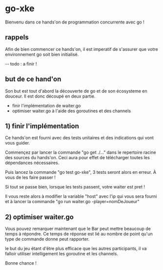 # go-xke

Bienvenu dans ce hands'on de programmation concurrente avec go !

## rappels

Afin de bien commencer ce hands'on, il est imperatif de s'assurer que votre environnement go soit bien initialisé.

-- todo : a finir !

## but de ce hand'on

Son but est tout d'abord la découverte de go et de son écosysteme en douceur. Il est donc découpé en deux partie.

- finir l'implémentation de waiter.go
- optimiser waiter.go à l'aide des goroutines et des channels

## 1) finir l'implémentation

Ce hands'on est fourni avec des tests unitaires et des indications qui vont vous guider.

Commençez par lancer la commande "go get ./..." dans le repertoire racine des sources du hands'on. Ceci aura pour effet
de télécharger toutes les dépendances nécessaires.

Puis lancez la commande "go test go-xke", 3 tests seront alors en erreur. À vous de les faire passer !

Si tout se passe bien, lorsque les tests passent, votre waiter est pret !

Il vous reste alors à modifier la variable "host" avec l'ip qui vous sera fourni et à lancer la commande
"go run waiter.go -player=nomDeJoueur"

## 2) optimiser waiter.go

Vous pouvez remarquer maintenant que le Bar peut mettre beaucoup de temps à répondre. Ce temps de réponse est lié au nombre
de point qu'un type de commande donne peut rapporter.

le but du jeu étant d'être plus efficace que les autres participants, il va falloir utiliser intelligement les goroutine et les channels.

 
Bonne chance !




